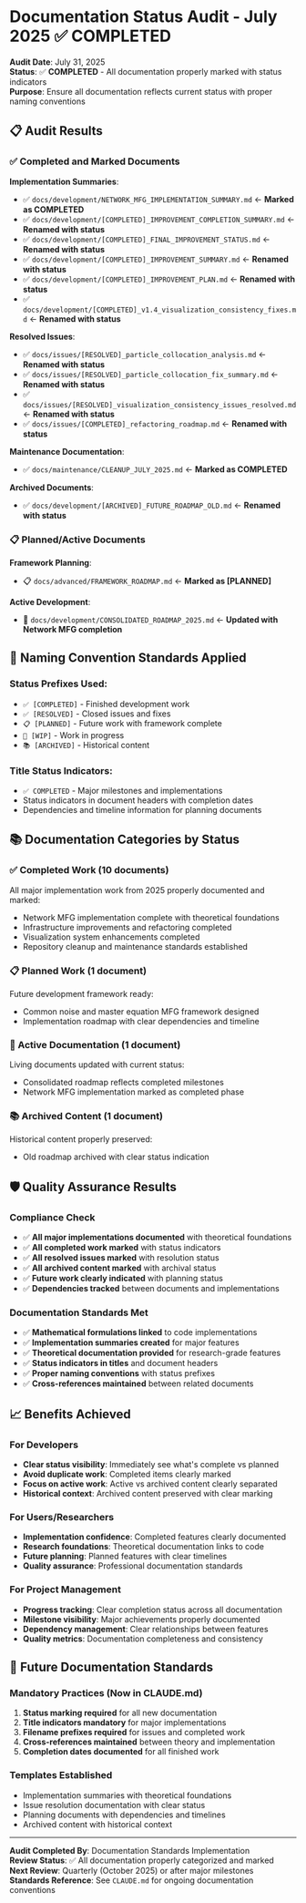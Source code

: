 # Documentation Status Audit - July 2025 ✅ COMPLETED

**Audit Date**: July 31, 2025  
**Status**: ✅ **COMPLETED** - All documentation properly marked with status indicators  
**Purpose**: Ensure all documentation reflects current status with proper naming conventions

## 📋 **Audit Results**

### **✅ Completed and Marked Documents**

**Implementation Summaries**:
- ✅ `docs/development/NETWORK_MFG_IMPLEMENTATION_SUMMARY.md` ← **Marked as COMPLETED**
- ✅ `docs/development/[COMPLETED]_IMPROVEMENT_COMPLETION_SUMMARY.md` ← **Renamed with status**
- ✅ `docs/development/[COMPLETED]_FINAL_IMPROVEMENT_STATUS.md` ← **Renamed with status**
- ✅ `docs/development/[COMPLETED]_IMPROVEMENT_SUMMARY.md` ← **Renamed with status**
- ✅ `docs/development/[COMPLETED]_IMPROVEMENT_PLAN.md` ← **Renamed with status**
- ✅ `docs/development/[COMPLETED]_v1.4_visualization_consistency_fixes.md` ← **Renamed with status**

**Resolved Issues**:
- ✅ `docs/issues/[RESOLVED]_particle_collocation_analysis.md` ← **Renamed with status**
- ✅ `docs/issues/[RESOLVED]_particle_collocation_fix_summary.md` ← **Renamed with status**
- ✅ `docs/issues/[RESOLVED]_visualization_consistency_issues_resolved.md` ← **Renamed with status**
- ✅ `docs/issues/[COMPLETED]_refactoring_roadmap.md` ← **Renamed with status**

**Maintenance Documentation**:
- ✅ `docs/maintenance/CLEANUP_JULY_2025.md` ← **Marked as COMPLETED**

**Archived Documents**:
- ✅ `docs/development/[ARCHIVED]_FUTURE_ROADMAP_OLD.md` ← **Renamed with status**

### **📋 Planned/Active Documents**

**Framework Planning**:
- 📋 `docs/advanced/FRAMEWORK_ROADMAP.md` ← **Marked as [PLANNED]**

**Active Development**:
- 🔄 `docs/development/CONSOLIDATED_ROADMAP_2025.md` ← **Updated with Network MFG completion**

## 🎯 **Naming Convention Standards Applied**

### **Status Prefixes Used**:
- `✅ [COMPLETED]` - Finished development work
- `✅ [RESOLVED]` - Closed issues and fixes
- `📋 [PLANNED]` - Future work with framework complete
- `🔄 [WIP]` - Work in progress
- `📚 [ARCHIVED]` - Historical content

### **Title Status Indicators**:
- `✅ COMPLETED` - Major milestones and implementations
- Status indicators in document headers with completion dates
- Dependencies and timeline information for planning documents

## 📚 **Documentation Categories by Status**

### **✅ Completed Work (10 documents)**
All major implementation work from 2025 properly documented and marked:
- Network MFG implementation complete with theoretical foundations
- Infrastructure improvements and refactoring completed  
- Visualization system enhancements completed
- Repository cleanup and maintenance standards established

### **📋 Planned Work (1 document)** 
Future development framework ready:
- Common noise and master equation MFG framework designed
- Implementation roadmap with clear dependencies and timeline

### **🔄 Active Documentation (1 document)**
Living documents updated with current status:
- Consolidated roadmap reflects completed milestones
- Network MFG implementation marked as completed phase

### **📚 Archived Content (1 document)**
Historical content properly preserved:
- Old roadmap archived with clear status indication

## 🛡️ **Quality Assurance Results**

### **Compliance Check**
- ✅ **All major implementations documented** with theoretical foundations
- ✅ **All completed work marked** with status indicators  
- ✅ **All resolved issues marked** with resolution status
- ✅ **All archived content marked** with archival status
- ✅ **Future work clearly indicated** with planning status
- ✅ **Dependencies tracked** between documents and implementations

### **Documentation Standards Met**
- ✅ **Mathematical formulations linked** to code implementations
- ✅ **Implementation summaries created** for major features
- ✅ **Theoretical documentation provided** for research-grade features
- ✅ **Status indicators in titles** and document headers
- ✅ **Proper naming conventions** with status prefixes
- ✅ **Cross-references maintained** between related documents

## 📈 **Benefits Achieved**

### **For Developers**
- **Clear status visibility**: Immediately see what's complete vs planned
- **Avoid duplicate work**: Completed items clearly marked
- **Focus on active work**: Active vs archived content clearly separated
- **Historical context**: Archived content preserved with clear marking

### **For Users/Researchers**
- **Implementation confidence**: Completed features clearly documented
- **Research foundations**: Theoretical documentation links to code
- **Future planning**: Planned features with clear timelines
- **Quality assurance**: Professional documentation standards

### **For Project Management**
- **Progress tracking**: Clear completion status across all documentation
- **Milestone visibility**: Major achievements properly documented
- **Dependency management**: Clear relationships between features
- **Quality metrics**: Documentation completeness and consistency

## 🔮 **Future Documentation Standards**

### **Mandatory Practices** (Now in CLAUDE.md)
1. **Status marking required** for all new documentation
2. **Title indicators mandatory** for major implementations  
3. **Filename prefixes required** for issues and completed work
4. **Cross-references maintained** between theory and implementation
5. **Completion dates documented** for all finished work

### **Templates Established**
- Implementation summaries with theoretical foundations
- Issue resolution documentation with clear status
- Planning documents with dependencies and timelines
- Archived content with historical context

---

**Audit Completed By**: Documentation Standards Implementation  
**Review Status**: ✅ All documentation properly categorized and marked  
**Next Review**: Quarterly (October 2025) or after major milestones  
**Standards Reference**: See `CLAUDE.md` for ongoing documentation conventions
